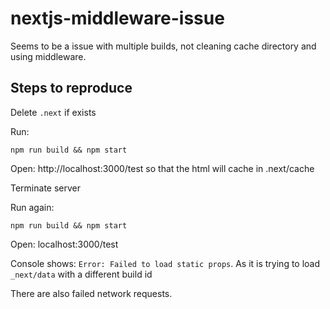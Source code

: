 # nextjs-middleware-issue

Seems to be a issue with multiple builds, not cleaning cache directory and using middleware.

## Steps to reproduce

Delete `.next` if exists

Run:
```
npm run build && npm start
```

Open: http://localhost:3000/test so that the html will cache in .next/cache

Terminate server

Run again:
```
npm run build && npm start
```

Open: localhost:3000/test

Console shows: `Error: Failed to load static props`. As it is trying to load `_next/data` with a different build id

There are also failed network requests.
